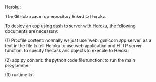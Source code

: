 Heroku:

The GitHub space is a repository linked to Heroku.

To deploy an app using dash to server with Heroku, the following documents are necessary:

(1) Procfile
content: normally we just use 'web: gunicorn app:server' as a text in the file to tell Heroku to use web application and HTTP server. 
function: to specify the task and objects to execute to Heroku

(2) app.py
content: the python code file
function: to run the main programme

(3) runtime.txt


